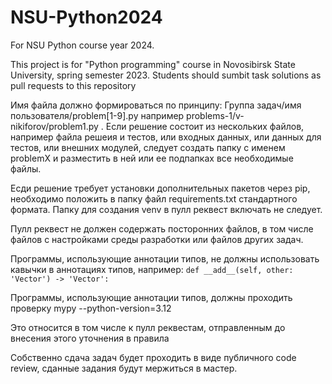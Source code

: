# NSU-Python2024
For NSU Python course year 2024.

This project is for "Python programming" course in Novosibirsk State University, spring semester 2023. Students should sumbit task solutions as pull requests to this repository

Имя файла должно формироваться по принципу: Группа задач/имя пользователя/problem[1-9].py например problems-1/v-nikiforov/problem1.py .  Если решение состоит из нескольких файлов, например файла решеия и тестов, 
или входных данных, или данных для тестов, или внешних модулей, следует создать папку с именем problemX и разместить в ней или ее подпапках все необходимые файлы.  

Есди решение требует установки дополнительных пакетов через pip, необходимо положить в папку файл requirements.txt стандартного формата.  Папку для создания venv в пулл реквест включать не следует.

Пулл реквест не должен содержать посторонних файлов, в том числе файлов с настройками среды разработки или файлов других задач.

Программы, использующие аннотации типов, не должны использовать кавычки в аннотациях типов, например:
```def __add__(self, other: 'Vector') -> 'Vector':```

Программы, использующие аннотации типов, должны проходить проверку mypy --python-version=3.12

Это относится в том числе к пулл реквестам, отправленным до внесения этого уточнения в правила

Собственно сдача задач будет проходить в виде публичного code review, сданные задания будут мержиться в мастер.
